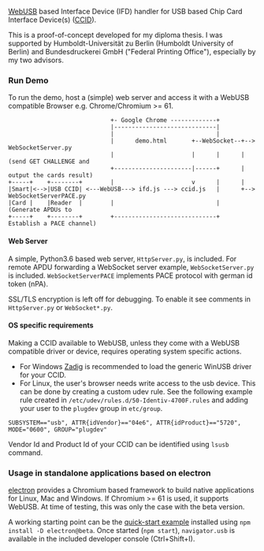 [WebUSB] based Interface Device (IFD) handler for USB based Chip Card Interface Device(s) ([CCID]).

This is a proof-of-concept developed for my diploma thesis. I was supported by Humboldt-Universität zu Berlin (Humboldt University of Berlin) and Bundesdruckerei GmbH ("Federal Printing Office"), especially by my two advisors.

[WebUSB]: https://wicg.github.io/webusb/
[CCID]: http://www.usb.org/developers/docs/devclass_docs/DWG_Smart-Card_CCID_Rev110.pdf

### Run Demo ###
To run the demo, host a (simple) web server and access it with a WebUSB compatible Browser e.g. Chrome/Chromium >= 61.

```
                             +- Google Chrome -------------+
                             |-----------------------------|
                             |                             |
                             |      demo.html       +--WebSocket--+--> WebSocketServer.py
                             |                      |      |      |    (send GET CHALLENGE and
                             +----------------------|------+      |     output the cards result)
+-----+    +--------+        |                      v      |      |
|Smart|<-->|USB CCID| <---WebUSB---> ifd.js ---> ccid.js   |      +--> WebSocketServerPACE.py
|Card |    |Reader  |        |                             |           (Generate APDUs to
+-----+    +--------+        +-----------------------------+            Establish a PACE channel)
```

#### Web Server ####
A simple, Python3.6 based web server, `HttpServer.py`, is included. For remote APDU forwarding a WebSocket server example, `WebSocketServer.py` is included. `WebSocketServerPACE` implements PACE protocol with german id token (nPA).

SSL/TLS encryption is left off for debugging. To enable it see comments in `HttpServer.py` or `WebSocket*.py`.

#### OS specific requirements ####
Making a CCID available to WebUSB, unless they come with a WebUSB compatible driver or device, requires operating system specific actions.
- For Windows [Zadig](http://zadig.akeo.ie/) is recommended to load the generic WinUSB driver for your CCID.
- For Linux, the user's browser needs write access to the usb device. This can be done by creating a custom udev rule. See the following example rule created in `/etc/udev/rules.d/50-Identiv-4700F.rules` and adding your user to the `plugdev` group in `etc/group`.
```
SUBSYSTEM=="usb", ATTR{idVendor}=="04e6", ATTR{idProduct}=="5720", MODE="0600", GROUP="plugdev"
```
Vendor Id and Product Id of your CCID can be identified using `lsusb` command.

### Usage in standalone applications based on electron ###
[electron] provides a Chromium based framework to build native applications for Linux, Mac and Windows. If Chromium >= 61 is used, it supports WebUSB. At time of testing, this was only the case with the beta version.

A working starting point can be the [quick-start example] installed using `npm install -D electron@beta`. Once started (`npm start`), `navigator.usb` is available in the included developer console (Ctrl+Shift+I).


[electron]: https://electronjs.org/
[quick-start example]: https://github.com/electron/electron-quick-start
